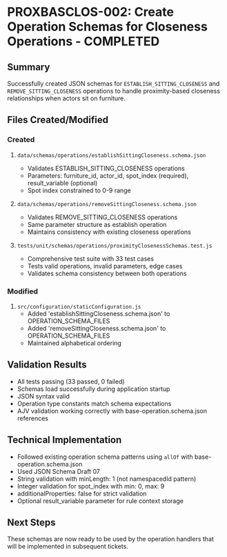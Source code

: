 # PROXBASCLOS-002: Create Operation Schemas for Closeness Operations - COMPLETED

## Summary
Successfully created JSON schemas for `ESTABLISH_SITTING_CLOSENESS` and `REMOVE_SITTING_CLOSENESS` operations to handle proximity-based closeness relationships when actors sit on furniture.

## Files Created/Modified

### Created
1. `data/schemas/operations/establishSittingCloseness.schema.json`
   - Validates ESTABLISH_SITTING_CLOSENESS operations
   - Parameters: furniture_id, actor_id, spot_index (required), result_variable (optional)
   - Spot index constrained to 0-9 range

2. `data/schemas/operations/removeSittingCloseness.schema.json`
   - Validates REMOVE_SITTING_CLOSENESS operations
   - Same parameter structure as establish operation
   - Maintains consistency with existing closeness operations

3. `tests/unit/schemas/operations/proximityClosenessSchemas.test.js`
   - Comprehensive test suite with 33 test cases
   - Tests valid operations, invalid parameters, edge cases
   - Validates schema consistency between both operations

### Modified
1. `src/configuration/staticConfiguration.js`
   - Added 'establishSittingCloseness.schema.json' to OPERATION_SCHEMA_FILES
   - Added 'removeSittingCloseness.schema.json' to OPERATION_SCHEMA_FILES
   - Maintained alphabetical ordering

## Validation Results
- All tests passing (33 passed, 0 failed)
- Schemas load successfully during application startup
- JSON syntax valid
- Operation type constants match schema expectations
- AJV validation working correctly with base-operation.schema.json references

## Technical Implementation
- Followed existing operation schema patterns using `allOf` with base-operation.schema.json
- Used JSON Schema Draft 07
- String validation with minLength: 1 (not namespacedId pattern)
- Integer validation for spot_index with min: 0, max: 9
- additionalProperties: false for strict validation
- Optional result_variable parameter for rule context storage

## Next Steps
These schemas are now ready to be used by the operation handlers that will be implemented in subsequent tickets.